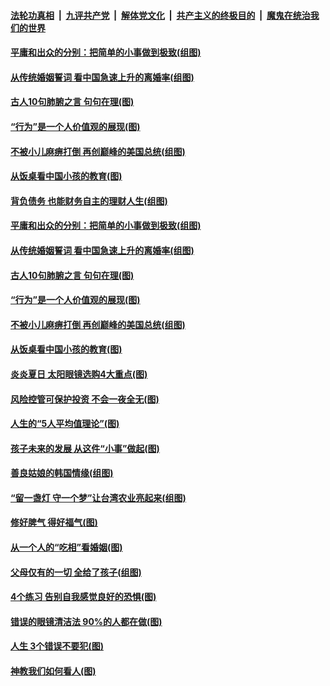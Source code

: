 

####  [法轮功真相](../../../../basic/blob/master/README.md?t=07190402) &nbsp;|&nbsp; [九评共产党](../../../../9ping.md/blob/master/README.md?t=07190402) &nbsp;|&nbsp; [解体党文化](../../../../jtdwh.md/blob/master/README.md?t=07190402)  &nbsp;|&nbsp; [共产主义的终极目的](../../../../gczydzjmd.md/blob/master/README.md?t=07190402) &nbsp;|&nbsp; [魔鬼在统治我们的世界](../../../../mgztzwmdsj.md/blob/master/README.md?t=07190402) 

#### [平庸和出众的分别：把简单的小事做到极致(组图)](../pages/p8/939731.md?t=07190402) 

#### [从传统婚姻誓词 看中国急速上升的离婚率(组图)](../pages/p8/940041.md?t=07190402) 

#### [古人10句肺腑之言 句句在理(图)](../pages/p8/939752.md?t=07190402) 

#### [“行为”是一个人价值观的展现(图)](../pages/p8/940001.md?t=07190402) 

#### [不被小儿麻痹打倒 再创巅峰的美国总统(组图)](../pages/p8/939745.md?t=07190402) 

#### [从饭桌看中国小孩的教育(图)](../pages/p8/939942.md?t=07190402) 

#### [背负债务 也能财务自主的理财人生(组图)](../pages/p8/940095.md?t=07190402) 

#### [平庸和出众的分别：把简单的小事做到极致(组图)](../pages/p8/939731.md?t=07190402) 

#### [从传统婚姻誓词 看中国急速上升的离婚率(组图)](../pages/p8/940041.md?t=07190402) 

#### [古人10句肺腑之言 句句在理(图)](../pages/p8/939752.md?t=07190402) 

#### [“行为”是一个人价值观的展现(图)](../pages/p8/940001.md?t=07190402) 

#### [不被小儿麻痹打倒 再创巅峰的美国总统(组图)](../pages/p8/939745.md?t=07190402) 

#### [从饭桌看中国小孩的教育(图)](../pages/p8/939942.md?t=07190402) 

#### [炎炎夏日 太阳眼镜选购4大重点(图)](../pages/p8/939933.md?t=07190402) 

#### [风险控管可保护投资 不会一夜全无(图)](../pages/p8/939909.md?t=07190402) 

#### [人生的“5人平均值理论”(图)](../pages/p8/939903.md?t=07190402) 

#### [孩子未来的发展 从这件“小事”做起(图)](../pages/p8/939845.md?t=07190402) 

#### [善良姑娘的韩国情缘(组图)](../pages/p8/939757.md?t=07190402) 

#### [“留一盏灯 守一个梦”让台湾农业亮起来(组图)](../pages/p8/939817.md?t=07190402) 

#### [修好脾气 得好福气(图)](../pages/p8/939813.md?t=07190402) 

#### [从一个人的“吃相”看婚姻(图)](../pages/p8/939780.md?t=07190402) 

#### [父母仅有的一切 全给了孩子(组图)](../pages/p8/914338.md?t=07190402) 

#### [4个练习 告别自我感觉良好的恐惧(图)](../pages/p8/939726.md?t=07190402) 

#### [错误的眼镜清洁法 90%的人都在做(图)](../pages/p8/939690.md?t=07190402) 

#### [人生 3个错误不要犯(图)](../pages/p8/939623.md?t=07190402) 

#### [神教我们如何看人(图)](../pages/p8/939210.md?t=07190402) 

